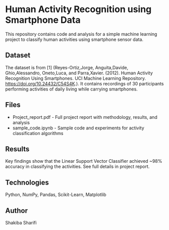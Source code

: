 # Human Activity Recognition using Smartphone Data

This repository contains code and analysis for a simple machine learning project to classify human activities using smartphone sensor data.

## Dataset 

The dataset is from [1] (Reyes-Ortiz,Jorge, Anguita,Davide, Ghio,Alessandro, Oneto,Luca, and Parra,Xavier. (2012). Human Activity Recognition Using Smartphones. UCI Machine Learning Repository. https://doi.org/10.24432/C54S4K.). 
It contains recordings of 30 participants performing activities of daily living while carrying smartphones.

## Files

- Project_report.pdf - Full project report with methodology, results, and analysis 
- sample_code.ipynb - Sample code and experiments for activity classification algorithms

## Results

Key findings show that the Linear Support Vector Classifier achieved ~98% accuracy in classifying the activities. See full details in project report.

## Technologies

Python, NumPy, Pandas, Scikit-Learn, Matplotlib

## Author
Shakiba Sharifi
